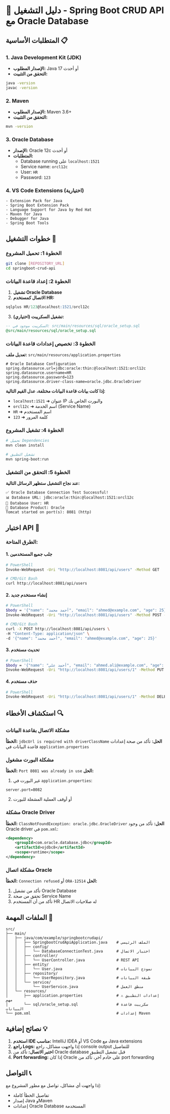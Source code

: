 # 🚀 دليل التشغيل - Spring Boot CRUD API مع Oracle Database

## المتطلبات الأساسية 📋

### 1. Java Development Kit (JDK)
- **الإصدار المطلوب:** Java 17 أو أحدث
- **التحقق من التثبيت:**
```bash
java -version
javac -version
```

### 2. Maven
- **الإصدار المطلوب:** Maven 3.6+ 
- **التحقق من التثبيت:**
```bash
mvn -version
```

### 3. Oracle Database
- **الإصدار:** Oracle 12c أو أحدث
- **المتطلبات:**
  - Database running على `localhost:1521`
  - Service name: `orcl12c`
  - User: `HR` 
  - Password: `123`

### 4. VS Code Extensions (اختيارية)
```
- Extension Pack for Java
- Spring Boot Extension Pack
- Language Support for Java by Red Hat
- Maven for Java
- Debugger for Java
- Spring Boot Tools
```

## خطوات التشغيل 🔧

### الخطوة 1: تحميل المشروع
```bash
git clone [REPOSITORY_URL]
cd springboot-crud-api
```

### الخطوة 2: إعداد قاعدة البيانات
1. **تشغيل Oracle Database**
2. **الاتصال كمستخدم HR:**
```sql
sqlplus HR/123@localhost:1521/orcl12c
```

3. **تشغيل السكريبت (اختياري):**
```sql
-- السكريبت موجود في: src/main/resources/sql/oracle_setup.sql
@src/main/resources/sql/oracle_setup.sql
```

### الخطوة 3: تخصيص إعدادات قاعدة البيانات
**تعديل ملف:** `src/main/resources/application.properties`

```properties
# Oracle Database Configuration
spring.datasource.url=jdbc:oracle:thin:@localhost:1521:orcl12c
spring.datasource.username=HR
spring.datasource.password=123
spring.datasource.driver-class-name=oracle.jdbc.OracleDriver
```

**إذا كانت بيانات قاعدة البيانات مختلفة، عدل القيم التالية:**
- `localhost:1521` ➜ عنوان IP والبورت الخاص بك
- `orcl12c` ➜ اسم الخدمة (Service Name)
- `HR` ➜ اسم المستخدم
- `123` ➜ كلمة المرور

### الخطوة 4: تشغيل المشروع
```bash
# تحميل Dependencies
mvn clean install

# تشغيل التطبيق
mvn spring-boot:run
```

### الخطوة 5: التحقق من التشغيل
**عند نجاح التشغيل ستظهر الرسائل التالية:**
```
✅ Oracle Database Connection Test Successful!
📊 Database URL: jdbc:oracle:thin:@localhost:1521:orcl12c
👤 Database User: HR
🔧 Database Product: Oracle
Tomcat started on port(s): 8081 (http)
```

## اختبار API 🧪

### الطرق المتاحة:

#### 1. جلب جميع المستخدمين
```bash
# PowerShell
Invoke-WebRequest -Uri "http://localhost:8081/api/users" -Method GET

# CMD/Git Bash
curl http://localhost:8081/api/users
```

#### 2. إنشاء مستخدم جديد
```bash
# PowerShell
$body = '{"name": "أحمد محمد", "email": "ahmed@example.com", "age": 25}'
Invoke-WebRequest -Uri "http://localhost:8081/api/users" -Method POST -Body $body -ContentType "application/json"

# CMD/Git Bash  
curl -X POST http://localhost:8081/api/users \
-H "Content-Type: application/json" \
-d '{"name": "أحمد محمد", "email": "ahmed@example.com", "age": 25}'
```

#### 3. تحديث مستخدم
```bash
# PowerShell
$body = '{"name": "أحمد علي", "email": "ahmed.ali@example.com", "age": 26}'
Invoke-WebRequest -Uri "http://localhost:8081/api/users/1" -Method PUT -Body $body -ContentType "application/json"
```

#### 4. حذف مستخدم
```bash
# PowerShell
Invoke-WebRequest -Uri "http://localhost:8081/api/users/1" -Method DELETE
```

## استكشاف الأخطاء 🔍

### مشكلة الاتصال بقاعدة البيانات
**الخطأ:** `jdbcUrl is required with driverClassName`
**الحل:** تأكد من صحة إعدادات قاعدة البيانات في `application.properties`

### مشكلة البورت مشغول
**الخطأ:** `Port 8081 was already in use`
**الحل:** 
1. غير البورت في `application.properties`:
```properties
server.port=8082
```
2. أو أوقف العملية المشغلة للبورت

### مشكلة Oracle Driver
**الخطأ:** `ClassNotFoundException: oracle.jdbc.OracleDriver`
**الحل:** تأكد من وجود Oracle driver في `pom.xml`:
```xml
<dependency>
    <groupId>com.oracle.database.jdbc</groupId>
    <artifactId>ojdbc8</artifactId>
    <scope>runtime</scope>
</dependency>
```

### مشكلة اتصال Oracle
**الخطأ:** `Connection refused` أو `ORA-12514`
**الحل:**
1. تأكد من تشغيل Oracle Database
2. تحقق من صحة Service Name
3. تأكد من أن المستخدم HR له صلاحيات الاتصال

## الملفات المهمة 📁

```
src/
├── main/
│   ├── java/com/example/springbootcrudapi/
│   │   ├── SpringbootCrudApiApplication.java    # الملف الرئيسي
│   │   ├── config/
│   │   │   └── DatabaseConnectionTest.java      # اختبار الاتصال
│   │   ├── controller/
│   │   │   └── UserController.java              # REST API
│   │   ├── entity/
│   │   │   └── User.java                        # نموذج البيانات
│   │   ├── repository/
│   │   │   └── UserRepository.java              # طبقة البيانات
│   │   └── service/
│   │       └── UserService.java                 # منطق العمل
│   └── resources/
│       ├── application.properties               # إعدادات التطبيق ⚠️ مهم
│       └── sql/oracle_setup.sql                 # سكريبت قاعدة البيانات
└── pom.xml                                      # إعدادات Maven
```

## نصائح إضافية 💡

1. **استخدم IDE مناسب:** IntelliJ IDEA أو VS Code مع Java extensions
2. **راجع Logs:** إذا واجهت مشاكل، راجع console output للتفاصيل
3. **اختبر الاتصال:** تأكد من Oracle database قبل تشغيل التطبيق
4. **Port forwarding:** إذا كان Oracle على خادم آخر، تأكد من port forwarding

## التواصل 📞
إذا واجهت أي مشاكل، تواصل مع مطور المشروع مع:
- تفاصيل الخطأ كاملة
- إصدار Java وMaven 
- إعدادات Oracle Database المستخدمة
